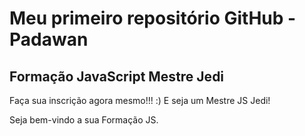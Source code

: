 # Meu primeiro repositório GitHub - Padawan
## Formação JavaScript Mestre Jedi

Faça sua inscrição agora mesmo!!! :) E seja um Mestre JS Jedi!

Seja bem-vindo a sua Formação JS.
